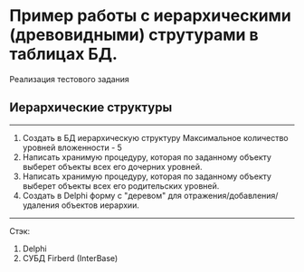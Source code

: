 # Пример работы с иерархическими (древовидными) струтурами в таблицах БД.
Реализация тестового задания

## Иерархические структуры
-------------------------
1. Создать в БД иерархическую структуру 
   Максимальное количество уровней вложенности - 5 
2. Написать хранимую процедуру, которая по заданному объекту выберет объекты всех его дочерних уровней.
3. Написать хранимую процедуру, которая по заданному объекту выберет объекты всех его родительских уровней.
4. Создать в Delphi форму с "деревом" для отражения/добавления/удаления объектов иерархии.
-----
Стэк:
1. Delphi 
2. СУБД Firberd (InterBase)
